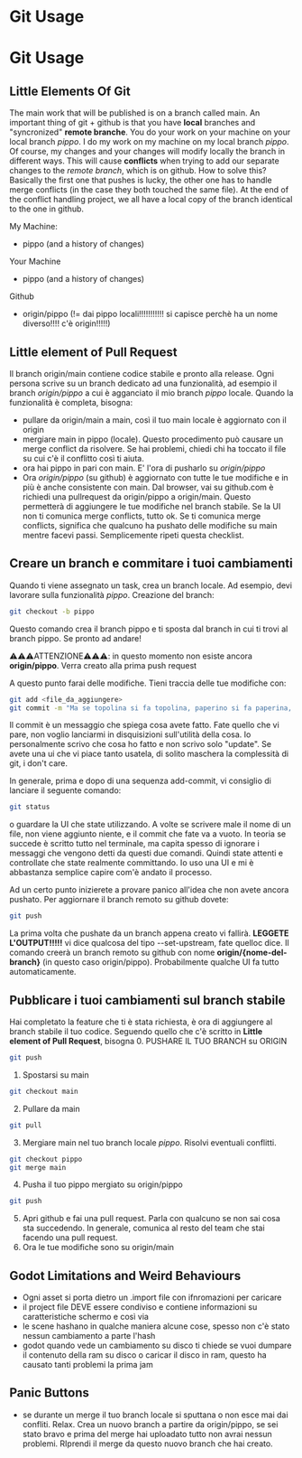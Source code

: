 # Git Usage
# Git Usage

## Little Elements Of Git
The main work that will be published is on a branch called main.
An important thing of git + github is that you have **local** branches and "syncronized" **remote branche**.
You do your work on your machine on your local branch *pippo*.
I do my work on my machine on my local branch *pippo*. 
Of course, my changes and your changes will modify locally the branch in different ways.
This will cause **conflicts** when trying to add our separate changes to the *remote branch*, which is on github.
How to solve this? Basically the first one that pushes is lucky, the other one has to handle merge conflicts (in the case they both touched the same file).
At the end of the conflict handling project, we all have a local copy of the branch identical to the one in github.

My Machine:
- pippo (and a history of changes)

Your Machine
- pippo (and a history of changes)

Github
- origin/pippo (!= dai pippo locali!!!!!!!!!!! si capisce perchè ha un nome diverso!!!! c'è origin!!!!!)

## Little element of Pull Request
Il branch origin/main contiene codice stabile e pronto alla release.
Ogni persona scrive su un branch dedicato ad una funzionalità, ad esempio il branch *origin/pippo* a cui è agganciato il mio branch *pippo* locale.
Quando la funzionalità è completa, bisogna:
- pullare da origin/main a main, così il tuo main locale è aggiornato con il origin
- mergiare main in pippo (locale). Questo procedimento può causare un merge conflict da risolvere. Se hai problemi, chiedi chi ha toccato il file su cui c'è il conflitto così ti aiuta.
- ora hai pippo in pari con main. E' l'ora di pusharlo su *origin/pippo*
- Ora *origin/pippo* (su github) è aggiornato con tutte le tue modifiche e in più è anche consistente con main. Dal browser, vai su github.com è richiedi una pullrequest da origin/pippo a origin/main. Questo permetterà di aggiungere le tue modifiche nel branch stabile. Se la UI non ti comunica merge conflicts, tutto ok. Se ti comunica merge conflicts, significa che qualcuno ha pushato delle modifiche su main mentre facevi passi. Semplicemente ripeti questa checklist.

## Creare un branch e commitare i tuoi cambiamenti
Quando ti viene assegnato un task, crea un branch locale. Ad esempio, devi lavorare sulla funzionalità *pippo*.
Creazione del branch:
```bash
git checkout -b pippo
```
Questo comando crea il branch pippo e ti sposta dal branch in cui ti trovi al branch pippo. Se pronto ad andare! 

⚠️⚠️⚠️ATTENZIONE⚠️⚠️⚠️: in questo momento non esiste ancora **origin/pippo**. Verra creato alla prima push request 

A questo punto farai delle modifiche. Tieni traccia delle tue modifiche con:
```bash
git add <file_da_aggiungere>
git commit -m "Ma se topolina si fa topolina, paperino si fa paperina, pippo cosa si fa?" 
```
Il commit è un messaggio che spiega cosa avete fatto. Fate quello che vi pare, non voglio lanciarmi in disquisizioni sull'utilità della cosa. Io personalmente scrivo che cosa ho fatto e non scrivo solo "update".
Se avete una ui che vi piace tanto usatela, di solito maschera la complessità di git, i don't care.

In generale, prima e dopo di una sequenza add-commit, vi consiglio di lanciare il seguente comando:
```bash
git status
```
o guardare la UI che state utilizzando. A volte se scrivere male il nome di un file, non viene aggiunto niente, e il commit che fate va a vuoto. 
In teoria se succede è scritto tutto nel terminale, ma capita spesso di ignorare i messaggi che vengono detti da questi due comandi.
Quindi state attenti e controllate che state realmente committando. Io uso una UI e mi è abbastanza semplice capire com'è andato il processo.

Ad un certo punto inizierete a provare panico all'idea che non avete ancora pushato. Per aggiornare il branch remoto su github dovete:
```bash
git push 
```
La prima volta che pushate da un branch appena creato vi fallirà. **LEGGETE L'OUTPUT!!!!!** vi dice qualcosa del tipo --set-upstream, fate quelloc dice. Il comando creerà un branch remoto su github con nome **origin/{nome-del-branch}** (in questo caso origin/pippo). Probabilmente qualche UI fa tutto automaticamente.

## Pubblicare i tuoi cambiamenti sul branch stabile
Hai completato la feature che ti è stata richiesta, è ora di aggiungere al branch stabile il tuo codice.
Seguendo quello che c'è scritto in  **Little element of Pull Request**,
bisogna
0. PUSHARE IL TUO BRANCH su ORIGIN
```bash
git push
```
1. Spostarsi su main
```bash
git checkout main
```
2. Pullare da main
```bash
git pull 
```
3. Mergiare main nel tuo branch locale *pippo*. Risolvi eventuali conflitti.
```bash
git checkout pippo
git merge main
```
4. Pusha il tuo pippo mergiato su origin/pippo
```bash
git push
```
5. Apri github e fai una pull request. Parla con qualcuno se non sai cosa sta succedendo. In generale, comunica al resto del team che stai facendo una pull request.
6. Ora le tue modifiche sono su origin/main


## Godot Limitations and Weird Behaviours

- Ogni asset si porta dietro un .import file con ifnromazioni per caricare
- il project file DEVE essere condiviso e contiene informazioni su caratteristiche schermo e così via
- le scene hashano in qualche maniera alcune cose, spesso non c'è stato nessun cambiamento a parte l'hash
- godot quando vede un cambiamento su disco  ti chiede se vuoi dumpare il contenuto della ram su disco o caricar il disco in ram, questo ha causato tanti problemi la prima jam


## Panic Buttons
- se durante un merge il tuo branch locale si sputtana o non esce mai dai confliti. Relax. Crea un nuovo branch a partire da origin/pippo, se sei stato bravo e prima del merge hai uploadato tutto non avrai nessun problemi. RIprendi il merge da questo nuovo branch che hai creato.